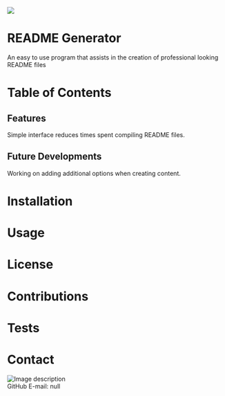![](https://img.shields.io/badge/GitHub-GET%20THIS%20CODE-blue?style=social&logo=appveyor?&link=https://github.com/skvisual&link=https://github.com/skvisual/README_Generator) 
# README Generator
An easy to use program that assists in the creation of professional looking README files
# Table of Contents
## Features
Simple interface reduces times spent compiling README files.
## Future Developments
Working on adding additional options when creating content.
# Installation
# Usage
# License
# Contributions
# Tests
# Contact
![Image description](https://avatars3.githubusercontent.com/u/59944251?v=4)  
GitHub E-mail: null